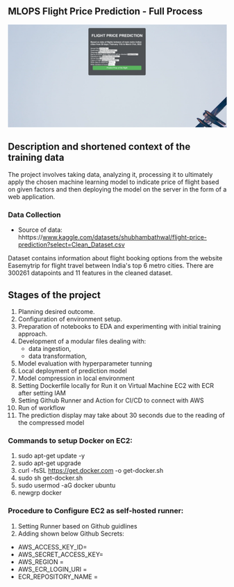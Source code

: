 ## MLOPS Flight Price Prediction - Full Process

![Screenshot](static/proj_demo.PNG)


## Description and shortened context of the training data

The project involves taking data, analyzing it, processing it to ultimately apply the chosen machine learning model to indicate price of flight based on given factors and then deploying the model on the server in the form of a web application.


### Data Collection

- Source of data: hhttps://www.kaggle.com/datasets/shubhambathwal/flight-price-prediction?select=Clean_Dataset.csv

Dataset contains information about flight booking options from the website Easemytrip for flight travel between India's top 6 metro cities. There are 300261 datapoints and 11 features in the cleaned dataset.


## Stages of the project

1. Planning desired outcome.
2. Configuration of environment setup.
3. Preparation of notebooks to EDA and experimenting with initial training approach.
4. Development of a modular files dealing with:
    - data ingestion,
    - data transformation,
5. Model evaluation with hyperparameter tunning
6. Local deployment of prediction model
7. Model compression in local environment
8. Setting Dockerfile locally for Run it on Virtual Machine EC2 with ECR after setting IAM
9. Setting Github Runner and Action for CI/CD to connect with AWS
10. Run of workflow
11. The prediction display may take about 30 seconds due to the reading of the compressed model



### Commands to setup Docker on EC2:

1. sudo apt-get update -y
2. sudo apt-get upgrade
3. curl -fsSL https://get.docker.com -o get-docker.sh
4. sudo sh get-docker.sh
5. sudo usermod -aG docker ubuntu
6. newgrp docker

### Procedure to Configure EC2 as self-hosted runner:

1. Setting Runner based on Github guidlines
2. Adding shown below Github Secrets:
- AWS_ACCESS_KEY_ID=
- AWS_SECRET_ACCESS_KEY=
- AWS_REGION =
- AWS_ECR_LOGIN_URI =
- ECR_REPOSITORY_NAME =




